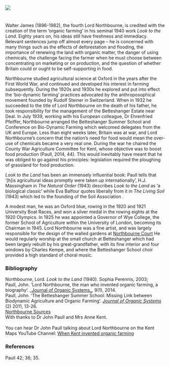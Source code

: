 <a href="https://juncture-digital.org"><img src="https://juncture-digital.org/images/ve-button.png"></a>
<param ve-config title="Walter James, Fourth Lord Northbourne, ‘Inventor of Organic Farming’" author="Diana Hirst" layout="vtl" banner="https://upload.wikimedia.org/wikipedia/commons/5/51/Northbourne_Park_School%2C_Betteshanger_-_geograph.org.uk_-_2220542.jpg">

<param ve-entity eid="Q1011096" aliases="Deal">
<param ve-entity eid="Q107344871" aliases="Betteshanger Estate">
<param ve-entity eid="Q3570204" aliases="Wye College">
<param ve-entity eid="Q26530191" aliases="Northbourne Court">
<param ve-entity eid="Q26530191" aliases="small church">
<param ve-entity eid="Q4898591" aliases="Betteshanger">
<param ve-entity eid="Q17557759" aliases="Betteshanger School">

#

Walter James (1896-1982), the fourth Lord Northbourne, is credited with the creation of the term ‘organic farming’ in his seminal 1940 work _Look to the Land_.  Eighty years on, his ideas still have freshness and immediacy. Relevant sentences jump off almost every page – he is concerned with many things such as the effects of deforestation and flooding, the importance of renewing the land with organic matter, the danger of using chemicals, the challenge facing the farmer when he must choose between concentrating on marketing or on production, and the question of whether Britain could or ought to be self-supporting in food.
<param ve-image url="https://upload.wikimedia.org/wikipedia/commons/6/6c/Walter_James.jpg" label="Walter James" attribution="not identified, Public domain, via Wikimedia Commons">

Northbourne studied agricultural science at Oxford in the years after the First World War, and continued and developed his interest in farming subsequently. During the 1920s and 1930s he explored and put into effect the ‘bio-dynamic farming’ practices advocated by the anthroposophical movement founded by Rudolf Steiner in Switzerland. When in 1932 he succeeded to the title of Lord Northbourne on the death of his father, he took responsibility for the management of the Betteshanger Estate near Deal. In July 1939, working with his European colleague, Dr Ehrenfried Pfeiffer, Northbourne arranged the Betteshanger Summer School and Conference on Bio-Dynamic Farming which welcomed delegates from the UK and Europe.  Less than eight weeks later, Britain was at war, and Lord Northbourne’s concern that the nation’s need for food would mean the over-use of chemicals became a very real one. During the war he chaired the County War Agriculture Committee for Kent, whose objective was to boost food production (Paull, 2014, 44). This would inevitably have meant that he was obliged to go against his principles: legislation required the ploughing of grassland for food production.
<param ve-image url="https://upload.wikimedia.org/wikipedia/commons/5/5e/Betteshanger_House%2C_Northbourne_Geograph-3389049-by-Stephen-Richards.jpg" label="Betteshanger House (Estate)" attribution=" Stephen Richards / Betteshanger House, Northbourne">
<param ve-image url="https://upload.wikimedia.org/wikipedia/commons/1/1d/Deal_beach_-_geograph.org.uk_-_2135494.jpg" label="Deal Beach" attribution="Deal beach by Graham Horn, CC BY-SA 2.0, via Wikimedia Commons">
<param ve-map center="Q107344871" zoom="10">
<param ve-map center="Q1011096" zoom="10">

_Look to the Land_ has been an immensely influential book: Paull tells that ‘[h]is agricultural ideas promptly were taken up internationally’, H.J. Massingham in _The Natural Order_ (1943) describes _Look to the Land_ as ‘a biological classic’ while Eva Balfour quotes liberally from it in _The Living Soil_ (1943) which led to the founding of the Soil Association . 
<param ve-image url="https://upload.wikimedia.org/wikipedia/commons/f/fa/Field_of_lettuce_near_Betteshanger_-_geograph.org.uk_-_452346.jpg" label="Field of Lettuce, near Betteshanger" attribution="Nick Smith">

A modest man, he was an Oxford blue, rowing in the 1920 and 1921 University Boat Races, and won a silver medal in the rowing eights at the 1920 Olympics. In 1925 he was appointed a Governor of Wye College, the former School of Agriculture within the University of London, becoming its Chairman in 1945. Lord Northbourne was a fine artist, and was largely responsible for the design of the walled gardens at [Northbourne Court]( https://www.parksandgardens.org/places/northbourne-court) He would regularly worship at the small church at Betteshanger which had been largely rebuilt by his great-grandfather, with its fine interior and four windows by Charles Kempe, and where the Betteshanger School choir provided a high standard of choral music.
<param ve-image url="https://upload.wikimedia.org/wikipedia/commons/7/7e/Wye-college.jpg" label="Wye College" attribution="Redlentil at the English-language Wikipedia, CC BY-SA 3.0, via Wikimedia Commons">
<param ve-image url="https://upload.wikimedia.org/wikipedia/commons/3/35/Gate_entrance_to_Northbourne_Court_grounds_-_geograph.org.uk_-_1000949.jpg" label="Gate Entrance to Northbourne Court" attribution=" Nick Smith / Gate entrance to Northbourne Court grounds">
<param ve-image url="https://upload.wikimedia.org/wikipedia/commons/0/0f/St_Mary_Betteshanger_1.jpg" label="St Mary Church Betteshanger" attribution="Josh Tilley, CC BY-SA 4.0, via Wikimedia Commons">
<param ve-image url="https://upload.wikimedia.org/wikipedia/commons/5/53/Entrance_building_to_Northbourne_Park_School._-_geograph.org.uk_-_303682.jpg" label="Entrance building to Northbourne Park School" attribution="Nick Smith / Entrance building to Northbourne Park School.">
<param ve-map center="Q3570204" zoom="10">
<param ve-map center="Q26530191" zoom="10">
<param ve-map center="Q26530282" zoom="10">
<param ve-map center="Q4898591" zoom="10">
<param ve-map center="Q17557759" zoom="10">

### Bibliography

Northbourne, Lord. _Look to the Land_ (1940). Sophia Perennis, 2003;   
Paull, John. ‘Lord Northbourne, the man who invented organic farming, a biography’. _[Journal of Organic Systems_](https://orgprints.org/26547/12/26547.pdf ), 9(1), 2014.    
Paull, John. ‘The Betteshanger Summer School: Missing Link between Biodynamic Agriculture and Organic Farming’. [_Journal of Organic Systems_](https://orgprints.org/19511/) (2) 2011, 13-26.   
[Northbourne Sources](https://northbourneblog.wordpress.com/)   
With thanks to Dr John Paull and Mrs Anne Kent.   
<br>
You can hear Dr John Paull talking about Lord Northbourne on the Kent Maps YouTube Channel: [When Kent invented organic farming](https://youtu.be/apVjloO_MYY)

### References

Paull 42; 36; 35.
